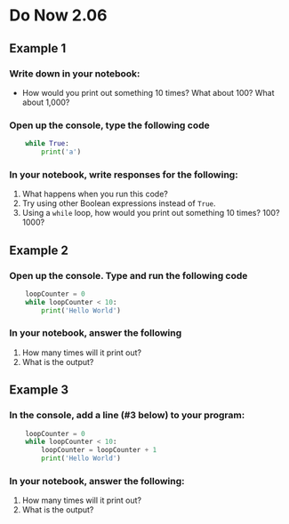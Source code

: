 # Do Now 2.06

## Example 1

### Write down in your notebook:

* How would you print out something 10 times? What about 100? What about 1,000?

### Open up the console, type the following code

```python
    while True:
        print('a')
 ```

### In your notebook, write responses for the following:

1. What happens when you run this code?
2. Try using other Boolean expressions instead of `True`.
3. Using a `while` loop, how would you print out something 10 times? 100? 1000?

## Example 2

### Open up the console. Type and run the following code

```python
    loopCounter = 0
    while loopCounter < 10:
        print('Hello World')
```

### In your notebook, answer the following

1. How many times will it print out?
2. What is the output?

## Example 3

### In the console, add a line (#3 below) to your program:

```python
    loopCounter = 0
    while loopCounter < 10:
        loopCounter = loopCounter + 1
        print('Hello World')
```

### In your notebook, answer the following:

1. How many times will it print out?
2. What is the output?
